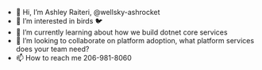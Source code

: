 - 👋 Hi, I’m Ashley Raiteri, @wellsky-ashrocket
- 👀 I’m interested in birds 🐦
- 🌱 I’m currently learning about how we build dotnet core services
- 💞️ I’m looking to collaborate on platform adoption, what platform services does your team need?
- 📫 How to reach me 206-981-8060

<!---
wellsky-ashrocket/wellsky-ashrocket is a ✨ special ✨ repository because its `README.md` (this file) appears on your GitHub profile.
You can click the Preview link to take a look at your changes.
--->
